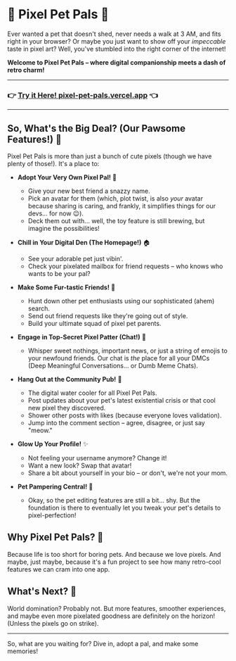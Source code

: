 # 🐾 Pixel Pet Pals 🐾

Ever wanted a pet that doesn't shed, never needs a walk at 3 AM, and fits right in your browser? Or maybe you just want to show off your *impeccable* taste in pixel art? Well, you've stumbled into the right corner of the internet!

**Welcome to Pixel Pet Pals – where digital companionship meets a dash of retro charm!**

---

### 👉 [Try it Here! pixel-pet-pals.vercel.app](https://pixel-pet-pals.vercel.app) 👈

---

## So, What's the Big Deal? (Our Pawsome Features!) 🦴

Pixel Pet Pals is more than just a bunch of cute pixels (though we have plenty of those!). It's a place to:

*   **Adopt Your Very Own Pixel Pal!** 🐣
    *   Give your new best friend a snazzy name.
    *   Pick an avatar for them (which, plot twist, is also *your* avatar because sharing is caring, and frankly, it simplifies things for our devs... for now 😉).
    *   Deck them out with... well, the toy feature is still brewing, but imagine the possibilities!

*   **Chill in Your Digital Den (The Homepage!)** 🏠
    *   See your adorable pet just vibin'.
    *   Check your pixelated mailbox for friend requests – who knows who wants to be your pal?

*   **Make Some Fur-tastic Friends!** 🤝
    *   Hunt down other pet enthusiasts using our sophisticated (ahem) search.
    *   Send out friend requests like they're going out of style.
    *   Build your ultimate squad of pixel pet parents.

*   **Engage in Top-Secret Pixel Patter (Chat!)** 💬
    *   Whisper sweet nothings, important news, or just a string of emojis to your newfound friends. Our chat is *the* place for all your DMCs (Deep Meaningful Conversations... or Dumb Meme Chats).

*   **Hang Out at the Community Pub!** 🍻
    *   The digital water cooler for all Pixel Pet Pals.
    *   Post updates about your pet's latest existential crisis or that cool new pixel they discovered.
    *   Shower other posts with likes (because everyone loves validation).
    *   Jump into the comment section – agree, disagree, or just say "meow."

*   **Glow Up Your Profile!** ✨
    *   Not feeling your username anymore? Change it!
    *   Want a new look? Swap that avatar!
    *   Share a bit about yourself in your bio – or don't, we're not your mom.

*   **Pet Pampering Central!** 🧸
    *   Okay, so the pet editing features are still a bit... shy. But the foundation is there to eventually let you tweak your pet's details to pixel-perfection!

## Why Pixel Pet Pals? 🤔

Because life is too short for boring pets. And because we love pixels. And maybe, just maybe, because it's a fun project to see how many retro-cool features we can cram into one app.

## What's Next? 🚀

World domination? Probably not. But more features, smoother experiences, and maybe even more pixelated goodness are definitely on the horizon! (Unless the pixels go on strike).

---

So, what are you waiting for? Dive in, adopt a pal, and make some memories!
